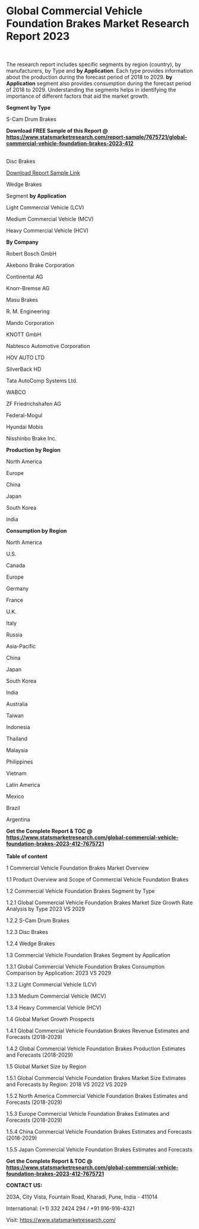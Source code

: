 <h1>Global Commercial Vehicle Foundation Brakes Market Research Report 2023</h1><br/><p>The research report includes specific segments by region (country), by manufacturers, by Type and <strong>by Application</strong>. Each type provides information about the production during the forecast period of 2018 to 2029. <strong>by Application</strong> segment also provides consumption during the forecast period of 2018 to 2029. Understanding the segments helps in identifying the importance of different factors that aid the market growth.</p><p><strong>Segment by Type</strong></p><p>S-Cam Drum Brakes</p><div><b>Download FREE Sample of this Report @ <a href="https://www.statsmarketresearch.com/download-free-sample/7675721/global-commercial-vehicle-foundation-brakes-2023-412">https://www.statsmarketresearch.com/report-sample/7675721/global-commercial-vehicle-foundation-brakes-2023-412</a></b></div><br><p>Disc Brakes</p><p><a href="https://www.statsmarketresearch.com/download-free-sample/7675721/global-commercial-vehicle-foundation-brakes-2023-412">Download Report Sample Link</a></p><p>Wedge Brakes</p><p>Segment <strong>by Application</strong></p><p>Light Commercial Vehicle (LCV)</p><p>Medium Commercial Vehicle (MCV)</p><p>Heavy Commercial Vehicle (HCV)</p><p><strong>By Company</strong></p><p>Robert Bosch GmbH</p><p>Akebono Brake Corporation</p><p>Continental AG</p><p>Knorr-Bremse AG</p><p>Masu Brakes</p><p>R. M. Engineering</p><p>Mando Corporation</p><p>KNOTT GmbH</p><p>Nabtesco Automotive Corporation</p><p>HOV AUTO LTD</p><p>SilverBack HD</p><p>Tata AutoComp Systems Ltd.</p><p>WABCO</p><p>ZF Friedrichshafen AG</p><p>Federal-Mogul</p><p>Hyundai Mobis</p><p>Nisshinbo Brake Inc.</p><p><strong>Production by Region</strong></p><p>North America</p><p>Europe</p><p>China</p><p>Japan</p><p>South Korea</p><p>India</p><p><strong>Consumption by Region</strong></p><p>North America</p><p>U.S.</p><p>Canada</p><p>Europe</p><p>Germany</p><p>France</p><p>U.K.</p><p>Italy</p><p>Russia</p><p>Asia-Pacific</p><p>China</p><p>Japan</p><p>South Korea</p><p>India</p><p>Australia</p><p>Taiwan</p><p>Indonesia</p><p>Thailand</p><p>Malaysia</p><p>Philippines</p><p>Vietnam</p><p>Latin America</p><p>Mexico</p><p>Brazil</p><p>Argentina</p><div><b>Get the Complete Report & TOC @ <a href="https://www.statsmarketresearch.com/global-commercial-vehicle-foundation-brakes-2023-412-7675721">https://www.statsmarketresearch.com/global-commercial-vehicle-foundation-brakes-2023-412-7675721</a></b></div><br><b>Table of content</b><p>1 Commercial Vehicle Foundation Brakes Market Overview<br />
 
  1.1 Product Overview and Scope of Commercial Vehicle Foundation Brakes<br />
 
  1.2 Commercial Vehicle Foundation Brakes Segment by Type<br />
 
  1.2.1 Global Commercial Vehicle Foundation Brakes Market Size Growth Rate Analysis by Type 2023 VS 2029<br />
 
  1.2.2 S-Cam Drum Brakes<br />
 
  1.2.3 Disc Brakes<br />
 
  1.2.4 Wedge Brakes<br />
 
  1.3 Commercial Vehicle Foundation Brakes Segment by Application<br />
 
  1.3.1 Global Commercial Vehicle Foundation Brakes Consumption Comparison by Application: 2023 VS 2029<br />
 
  1.3.2 Light Commercial Vehicle (LCV)<br />
 
  1.3.3 Medium Commercial Vehicle (MCV)<br />
 
  1.3.4 Heavy Commercial Vehicle (HCV)<br />
 
  1.4 Global Market Growth Prospects<br />
 
  1.4.1 Global Commercial Vehicle Foundation Brakes Revenue Estimates and Forecasts (2018-2029)<br />
 
  1.4.2 Global Commercial Vehicle Foundation Brakes Production Estimates and Forecasts (2018-2029)<br />
 
  1.5 Global Market Size by Region<br />
 
  1.5.1 Global Commercial Vehicle Foundation Brakes Market Size Estimates and Forecasts by Region: 2018 VS 2022 VS 2029<br />
 
  1.5.2 North America Commercial Vehicle Foundation Brakes Estimates and Forecasts (2018-2029)<br />
 
  1.5.3 Europe Commercial Vehicle Foundation Brakes Estimates and Forecasts (2018-2029)<br />
 
  1.5.4 China Commercial Vehicle Foundation Brakes Estimates and Forecasts (2018-2029)<br />
 
  1.5.5 Japan Commercial Vehicle Foundation Brakes Estimates and Forecasts <br><div><b>Get the Complete Report & TOC @ <a href="https://www.statsmarketresearch.com/global-commercial-vehicle-foundation-brakes-2023-412-7675721">https://www.statsmarketresearch.com/global-commercial-vehicle-foundation-brakes-2023-412-7675721</a></b></div></p>
 
 <b>CONTACT US:</b><br>
 
 203A, City Vista, Fountain Road, Kharadi, Pune, India - 411014 <br>
 
 International: (+1) 332 2424 294 / +91 916-916-4321<br>
 
 Visit: <a href="https://www.statsmarketresearch.com/">https://www.statsmarketresearch.com/</a>
 
 <br>